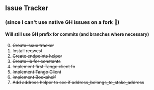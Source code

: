 ## Issue Tracker
### (since I can't use native GH issues on a fork 🙂)

#### Will still use GH prefix for commits (and branches where necessary)

0. ~~Create issue tracker~~
1. ~~Install reqwest~~
2. ~~Create endpoints helper~~
3. ~~Create lib for constants~~
4. ~~Implement first Tango client fn~~
5. ~~Implement Tango Client~~
6. ~~Implement Bookshelf~~
7. ~~Add address helper to see if address_belongs_to_stake_address~~